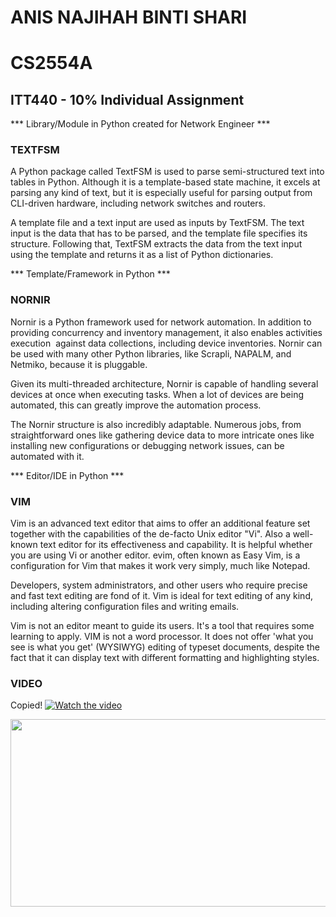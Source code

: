 # ANIS NAJIHAH BINTI SHARI
# CS2554A
## ITT440 - 10% Individual Assignment


*** Library/Module in Python created for Network Engineer ***
### TEXTFSM

A Python package called TextFSM is used to parse semi-structured text into tables in 
Python. Although it is a template-based state machine, it excels at parsing any kind 
of text, but it is especially useful for parsing output from CLI-driven hardware, 
including network switches and routers.

A template file and a text input are used as inputs by TextFSM. The text input is the 
data that has to be parsed, and the template file specifies its structure. Following 
that, TextFSM extracts the data from the text input using the template and returns it 
as a list of Python dictionaries.


*** Template/Framework in Python ***
### NORNIR

Nornir is a Python framework used for network automation. In addition to 
providing concurrency and inventory management, it also enables activities execution 
against data collections, including device inventories. Nornir can be used with many 
other Python libraries, like Scrapli, NAPALM, and Netmiko, because it is pluggable.

Given its multi-threaded architecture, Nornir is capable of handling several devices 
at once when executing tasks. When a lot of devices are being automated, this can 
greatly improve the automation process.

The Nornir structure is also incredibly adaptable. Numerous jobs, from straightforward 
ones like gathering device data to more intricate ones like installing new configurations
or debugging network issues, can be automated with it.


*** Editor/IDE in Python ***
### VIM

Vim is an advanced text editor that aims to offer an additional feature set 
together with the capabilities of the de-facto Unix editor "Vi". Also a well-known 
text editor for its effectiveness and capability. It is helpful whether you are 
using Vi or another editor. evim, often known as Easy Vim, is a configuration for 
Vim that makes it work very simply, much like Notepad.

Developers, system administrators, and other users who require precise and 
fast text editing are fond of it. Vim is ideal for text editing of any kind, 
including altering configuration files and writing emails.

Vim is not an editor meant to guide its users. It's a tool that requires some 
learning to apply. VIM is not a word processor. It does not offer 'what you see
is what you get' (WYSIWYG) editing of typeset documents, despite the fact that 
it can display text with different formatting and highlighting styles. 

### VIDEO


Copied!
[![Watch the video](https://img.youtube.com/vi/0okOoT3XS24/hqdefault.jpg)](https://www.youtube.com/embed/0okOoT3XS24)

[<img src="https://img.youtube.com/vi/0okOoT3XS24/hqdefault.jpg" width="600" height="300"
/>](https://www.youtube.com/embed/0okOoT3XS24)







